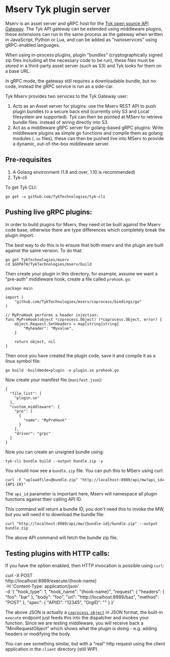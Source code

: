 # Mserv Tyk plugin server

Mserv is an asset server and gRPC host for the [Tyk open source API Gateway](https://tyk.io). The Tyk API gateway can be extended using middleware plugins, these extensions can run in the same process as the gateway when written in JavaScript, Python or Lua, and can be added as "nanoservices" using gRPC-enabled languages.

When using in-process plugins, plugin "bundles" (cryptographically signed zip files including all the necessary code to be run), these files must be stored in a third-party asset server (such as S3) and Tyk looks for them on a base URL.

In gRPC mode, the gateway still requires a downloadable bundle, but no code, instead the gRPC service is run as a side-car.

Tyk Mserv provides two services to the Tyk Gateway user:

1. Acts as an Asset server for plugins: use the Mserv REST API to push plugin bundles to a secure back end (currently only S3 and Local filesystem are supported). Tyk can then be pointed at MServ to retrieve bundle files. instead of wiring directly into S3.
2. Act as a middleware gRPC server for golang-based gRPC plugins: Write middleware plugins aa simple go functions and compile them as golang modules (`.so` files), these can then be pushed live into MServ to provide a dynamic, out-of-the-box middleware server.

## Pre-requisites

1. A Golang environment (1.8 and over, 1.10 is recommended)
2. Tyk-cli

To get Tyk CLI:

```
go get -u github.com/TykTechnologies/tyk-cli
```

## Pushing live gRPC plugins:

In order to build plugins for Mserv, they need ot be built against the Mserv code base, otherwise there are type differences which completely break the plugin import.

The best way to do this is to ensure that both mserv and the plugin are built against the same version. To do that:

```
go get TykTechnologies/mserv
cd $GOPATH/TykTechnologies/mserv/build
```

Then create your plugin in this directory, for example, assume we want a "pre-auth" middleware hook, create a file called `prehook.go`:

```
package main

import (
	"github.com/TykTechnologies/mserv/coprocess/bindings/go"
)

// MyPreHook performs a header injection:
func MyPreHook(object *coprocess.Object) (*coprocess.Object, error) {
	object.Request.SetHeaders = map[string]string{
		"Myheader": "Myvalue",
	}

	return object, nil
}
```

Then once you have created the plugin code, save it and compile it as a linux symbol file:

    go build -buildmode=plugin -o plugin.so prehook.go

Now create your manifest file (`manifest.json`):

```
{
  "file_list": [
    "plugin.so"
  ],
  "custom_middleware": {
    "pre": [
      {
        "name": "MyPreHook"
      }
    ],
    "driver": "grpc"
  }
}
```

Now you can create an unsigned bundle using:

    tyk-cli bundle build --output bundle.zip -y

You should now see a `bundle.zip` file. You can puh this to MServ using curl:

    curl -F "uploadfile=@bundle.zip" "http://localhost:8989/api/mw?api_id={API-ID}"

The `api_id` parameter is important here, Mserv will namespace all plugin functions against their calling API ID.

This command will return a bundle ID, you don't need this to invoke the MW, but you will need it to download the bundle file:

    curl "http://localhost:8989/api/mw/{bundle-id}/bundle.zip" --output bundle.zip

The above API command will fetch the bundle zip file.


## Testing plugins with HTTP calls:

If you have the option enabled, then HTTP invocation is possible using `curl`:


curl -X POST \
  http://localhost:8989/execute/{hook-name} \
  -H 'Content-Type: application/json' \
  -d '{
	"hook_type": 1,
	"hook_name": "{hook-name}",
	"request": {
		"headers": {
			"foo": "bar"
		},
		"body": "foo",
		"url": "http://localhost:8989/baz",
		"method": "POST"
	},
	"spec": {
		"APIID": "12345",
		"OrgID": ""
	}
}'

The above JSON is actually a [`coprocess object`](https://github.com/TykTechnologies/tyk/blob/master/coprocess/coprocess_object.pb.go#L20) in JSON format, the built-in `execute` endpoint just feeds this into the dispatcher and invokes your function. Since we are testing middleware, you will receive back a "MiniRequestObject" which shows what the plugin is doing - e.g. adding headers or modifying the body.

You can see something similar, but with a "real" http request using the client application in the `client` directory (still WIP).



